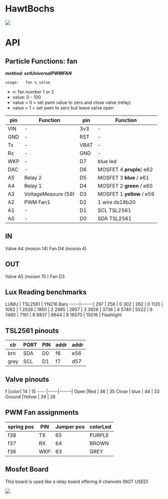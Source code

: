 
# HawtBochs
[![](http://res.cloudinary.com/bowerman/image/upload/c_scale,w_550/v1519847342/DSC_0078.png)](http://res.cloudinary.com/bowerman/image/upload/v1519847342/DSC_0078.png)


# API

## Particle Functions: fan
***method: setUniversalPWMFAN***

```    
usage:   fan n_value
```

* n:  fan number 1 or 2
* value: 0 - 100
*  value = 0 = set pwm value to zero and close valve (relay)
*  value = 1 = set pwm to zero but leave valve open




pin | Function | pin | Function
----| ------- | ----| -------
VIN| - | 3v3 | -
GND| - | RST | -
Tx| - | VBAT | -
Rx| - | GND | -
WKP| - | D7 | blue led
DAC| - | D6 | MOSFET 4 __pruple__/  e62
A5| Relay 2  | D5 | MOSFET 3 __blue__ / e61
A4| Relay 1  | D4 | MOSFET 2 __green__ / e60
A3| VoltageMeasure (59)  | D3 | MOSFET 1 __yellow__ / e59
A2| PWM Fan1  | D2 | 1 wire ds18b20
A1| -  | D1 | SCL TSL2561
A0| -  | D0 | SDA TSL2561


## IN
Valve A4 (moson 14)
Fan D4  (moson 4)


## OUT

Valve A5 (moson 15 )
Fan D3

## Lux Reading benchmarks
LUMU | TSL2561 | YN216 Bars
-----|------|
297 | 256 | 0
302 | 262 | 0
1120 | 1062 | 1
2028 | 1950 | 2
2985 | 2857 | 3
3926 | 3736 | 4
5740 | 5522 | 6
7480 | 7161 | 8
6837 | 6644 | 9
16570 | 15016 | Flashlight

## TSL2561 pinouts

clr | PORT | PIN | addr | addr
----|------|-----|------|------|
brn | SDA | D0 |f6 | e56
grey | SCL |D1 |f7 |d57

## Valve pinouts
 f |color| 14 | 15
---- |-----|------|
Open |Red | 46 | 35
Close | blue | 44 | 33
Ground |Yellow | 39 | 28

## PWM Fan assignments


spring pos | PIN | Jumper pos | colorLed
------| ---------|---------|-----------|
f38 | TX | 65 | PURPLE
f37 | RX | 64 | BROWN
f36 | WKP | 63| GREY


## Mosfet Board
This board is used like a relay board offering 4 channels (NOT USED)

![](https://i.ebayimg.com/images/g/0~sAAOSwaSZZ5iq-/s-l225.jpg)
